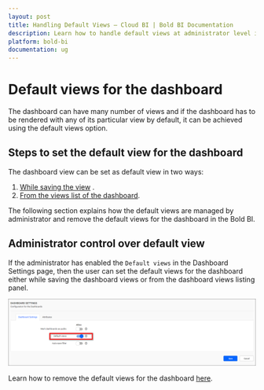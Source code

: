 ```yaml
---
layout: post
title: Handling Default Views – Cloud BI | Bold BI Documentation
description: Learn how to handle default views at administrator level in Bold BI Cloud to let users choose a view as default view.
platform: bold-bi
documentation: ug
---
```


# Default views for the dashboard

The dashboard can have many number of views and if the dashboard has to be rendered with any of its particular view by default, it can be achieved using the default views option.

## Steps to set the default view for the dashboard

The dashboard view can be set as default view in two ways:

1. [While saving the view](/cloud-bi/managing-resources/manage-dashboards/manage-dashboard-views/#steps-to-add-a-dashboard-view) .
2. [From the views list of the dashboard](/cloud-bi/managing-resources/manage-dashboards/manage-dashboard-views/#set-a-default-view-for-the-dashboard).

The following section explains how the default views are managed by administrator and remove the default views for the dashboard in the Bold BI.

## Administrator control over default view

If the administrator has enabled the `Default views` in the Dashboard Settings page, then the user can set the default views for the dashboard either while saving the dashboard views or from the dashboard views listing panel.

![Default views enabled](/static/assets/cloud/site-administration/images/default-view-enabled.png)

Learn how to remove the default views for the dashboard [here](/cloud-bi/managing-resources/manage-dashboards/manage-dashboard-views/#remove-a-default-view-for-the-dashboard).
